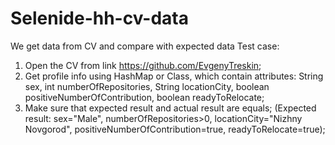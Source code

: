 # Selenide-hh-cv-data
We get data from CV and compare with expected data
Test case:
1. Open the CV from link https://github.com/EvgenyTreskin;
2. Get profile info using HashMap or Class, which contain attributes:
String sex, int numberOfRepositories, String locationCity, boolean positiveNumberOfContribution, boolean readyToRelocate;
3. Make sure that expected result and actual result are equals;
   (Expected result: sex="Male", numberOfRepositories>0, locationCity="Nizhny Novgorod", positiveNumberOfContribution=true, readyToRelocate=true);
